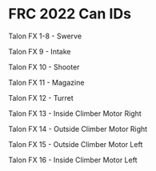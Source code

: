 # FRC 2022 Can IDs
Talon FX 1-8 - Swerve

Talon FX 9 - Intake

Talon FX 10 - Shooter

Talon FX 11 - Magazine

Talon FX 12 - Turret

Talon FX 13 - Inside Climber Motor Right

Talon FX 14 - Outside Climber Motor Right

Talon FX 15 - Outside Climber Motor Left

Talon FX 16 - Inside Climber Motor Left

